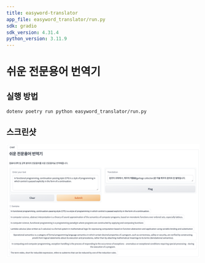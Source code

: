 ```yaml
---
title: easyword-translator
app_file: easyword_translator/run.py
sdk: gradio
sdk_version: 4.31.4
python_version: 3.11.9
---
```


# 쉬운 전문용어 번역기

## 실행 방법

```sh
dotenv poetry run python easyword_translator/run.py
```

## 스크린샷

![screenshot](./screenshot.png)
